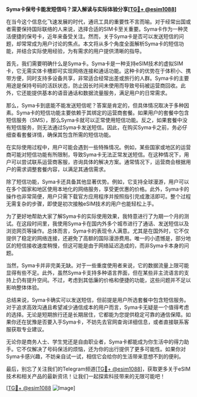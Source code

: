 **Syma卡保号卡能发短信吗？深入解读与实际体验分享[[TG💪+ @esim1088](https://t.me/s/esim1088)]**

在当今这个信息化飞速发展的时代，通讯工具的重要性不言而喻。对于经常出国或者需要保持国际联络的人来说，选择合适的SIM卡至关重要。Syma卡作为一种灵活便捷的保号卡，近年来备受关注。然而，关于Syma卡是否可以发送短信的问题，却常常成为用户讨论的焦点。本文将从多个角度全面解析Syma卡的短信功能，并结合实际使用经验，为有需求的用户提供清晰的指导。

首先，我们需要明确什么是Syma卡。Syma卡是一种支持eSIM技术的虚拟SIM卡，它无需实体卡槽即可实现网络连接和通话功能。这种卡的优势在于体积小、携带方便，同时支持多设备共享，非常适合经常出差或旅行的人群。Syma卡的主要用途是保持号码的活跃状态，防止因长时间未使用而导致号码被运营商回收。此外，它还能提供基本的语音通话和数据流量服务，满足用户的日常需求。

那么，Syma卡到底能不能发送短信呢？答案是肯定的，但具体情况取决于多种因素。Syma卡的短信功能主要依赖于其绑定的运营商套餐。如果用户的套餐中包含短信服务（SMS），那么Syma卡就可以正常使用短信功能。反之，如果套餐中没有短信服务，则无法通过Syma卡发送短信。因此，在购买Syma卡之前，务必仔细查看套餐详情，确保其包含所需的短信功能。

在实际使用过程中，用户可能会遇到一些特殊情况。例如，某些国家或地区的运营商可能对短信功能有所限制，导致Syma卡无法正常发送短信。在这种情况下，用户可以尝试联系运营商客服，咨询具体的解决方案。通常情况下，运营商会根据用户的需求调整套餐内容，以满足其通信需求。

除了短信功能，Syma卡还具备其他显著优势。例如，它支持全球漫游，用户可以在多个国家和地区使用本地化的网络服务，享受更优惠的价格。此外，Syma卡的操作也非常简便，用户只需下载官方应用程序并按照指引完成激活即可。整个过程无需复杂的步骤，即使是初次接触eSIM技术的用户也能轻松上手。

为了更好地帮助大家了解Syma卡的实际使用效果，我特意进行了为期一个月的测试。在这段时间里，我使用Syma卡在国内外多个城市进行了通话、发送短信以及浏览网页等操作。总体而言，Syma卡的表现令人满意。尤其是在国外时，它不仅提供了稳定的网络连接，还避免了高额的国际漫游费用。唯一的小遗憾是，部分地区的短信接收速度稍慢，但这可能是由于网络延迟造成的，而非Syma卡本身的问题。

当然，Syma卡并非完美无缺。对于一些重度使用者来说，它的数据流量上限可能显得有些不足。此外，虽然Syma卡支持多种语言界面，但在某些非主流语言的支持上仍有提升空间。不过，考虑到其低廉的价格和便捷的功能，这些问题并不足以影响整体体验。

总结来说，Syma卡确实可以发送短信，但前提是用户所选套餐中包含短信服务。对于追求高效沟通且希望减少通信成本的用户而言，Syma卡无疑是一个值得考虑的选择。无论是短期旅行还是长期居住，它都能为您提供稳定可靠的通信保障。如果你还在犹豫是否要入手Syma卡，不妨先去官网查询详细信息，或者直接联系客服获取专业建议。

无论你是商务人士、学生党还是自由职业者，Syma卡都能成为你生活中的得力助手。它不仅解决了号码保活的烦恼，还为你的出行提供了更多可能性。如果你对Syma卡感兴趣，不妨亲自试一试，相信它会给你的生活带来意想不到的便利。

最后，别忘了关注我们的Telegram频道[[TG💪+ @esim1088](https://t.me/s/esim1088)]，获取更多关于eSIM技术和相关产品的最新资讯！让我们一起探索科技带来的无限可能吧！

[[TG💪+ @esim1088](https://t.me/s/esim1088) ![Image](https://i.postimg.cc/4NQfJmqS/Snipaste-2025-05-13-00-14-12.png)]